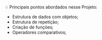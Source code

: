 
💡 Principais pontos abordados nesse Projeto:

- Estrutura de dados com objetos;
- Estrutura de repetição;
- Criação de funções;
- Operadores comparativos;



